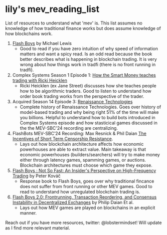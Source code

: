# lily's mev_reading_list
List of resources to understand what 'mev' is. This list assumes no knowledge of how traditional finance works but does assume knowledge of how blockchains work.

1. [Flash Boys](https://en.wikipedia.org/wiki/Flash_Boys) by Michael Lewis
   - Good to read if you have zero intuition of why speed of information matters and want a spicy read. Is an odd read because the book better describes what is happening in blockchain trading. It is very wrong about how things work in tradfi (there is no front running in tradfi).
2. Complex Systems Season 1 Episode 1: [How the Smart Money teaches trading with Ricki Heicklen](https://www.complexsystemspodcast.com/episodes/teaching-trading-ricki-heicklen/)
   - Ricki Heicklen (ex Jane Street) discusses how she teaches people how to be algorithmic traders. Good to listen to understand how order book trading works from the perspective of the trader.
3. Acquired Season 14 Episode 3: [Renaissance Technologies](https://www.acquired.fm/episodes/renaissance-technologies)
   - Complete history of Renaissance Technologies. Goes over history of model-based trading and why being right 51% of the time will make you billions. Helpful to understand how to build bots introduced in Complex Systems episode and how stasticical games discussed in the the MEV-SBC'24 recording are centralizing. 
4. FlashBots MEV-SBC’24 Recording: Max Resnick & Phil Daian [The Incentives of Short Term Censorship Resistance](https://www.youtube.com/watch?v=SBOGdofF4u8).
   - Lays out how blockchain architecture affects how economic powerhouses are able to extract value. Main takeaway is that economic powerhouses (builders/searchers) will try to make money either through latency games, spamming games, or auctions. Blockchain architectures must choose which game they expose. 
5. [Flash Boys : Not So Fast: An Insider's Perspective on High-Frequency Trading](https://g.co/kgs/8LR9aQj) by Peter Kováč
   - Response book to Flash Boys, goes over why traditional fincance does not suffer from front running or other MEV games. Good to read to understand how unregulated blockchain trading is.
6. [Flash Boys 2.0: Frontrunning, Transaction Reordering, and Consensus Instability in Decentralized Exchanges](https://arxiv.org/abs/1904.05234) by Philip Daian Et al.
   - Lays out how MEV games are played on blockchains in an explicit manner.

Reach out if you have more resources, twitter: @lobstermindset! Will update as I find more relevant material. 
  
   
